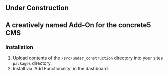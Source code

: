 Under Construction
------------------

## A creatively named Add-On for the concrete5 CMS

### Installation

1. Upload contents of the `/src/under_construction` directory into your sites `packages` directory.
2. Install via 'Add Functionality' in the dashboard

